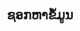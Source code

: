 ---
lang-ref: occurrence/search
layout: occurrence
title: ຊອກຫາຂໍ້ມູນ
description: ຊອກຫາແລະສຳຫຼວດຂໍ້ມູນຄວາມຫຼາກຫຼາຍທາງຊີວະພາບຂອງພວກເຮົາ
permalink: /la/occurrence/search
--- 
